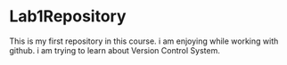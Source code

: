# Lab1Repository
This is my first repository in this course.
i am enjoying while working with github.
i am trying to learn about Version Control System.
